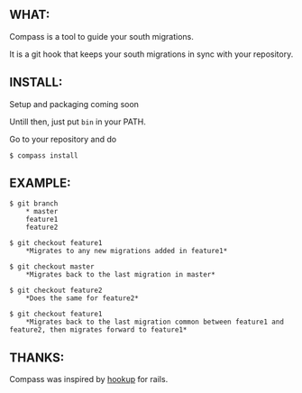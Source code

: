 WHAT:
-----

Compass is a tool to guide your south migrations.

It is a git hook that keeps your south migrations in sync with your repository.

INSTALL:
--------

Setup and packaging coming soon

Untill then, just put `bin` in your PATH.

Go to your repository and do

    $ compass install

EXAMPLE:
--------

    $ git branch
        * master
        feature1
        feature2

    $ git checkout feature1
        *Migrates to any new migrations added in feature1*

    $ git checkout master
        *Migrates back to the last migration in master*

    $ git checkout feature2
        *Does the same for feature2*

    $ git checkout feature1
        *Migrates back to the last migration common between feature1 and feature2, then migrates forward to feature1*

THANKS:
-------

Compass was inspired by [hookup](https://github.com/tpope/hookup) for rails.
